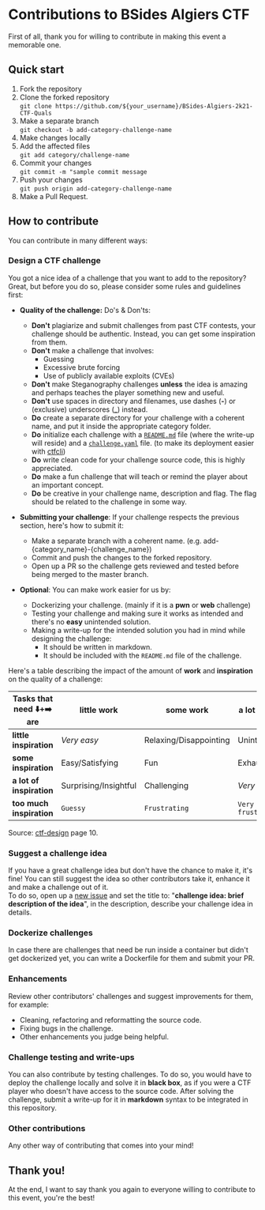 # Contributions to BSides Algiers CTF
First of all, thank you for willing to contribute in making this event a memorable one.  

## Quick start
1. Fork the repository  
2. Clone the forked repository  
`git clone https://github.com/${your_username}/BSides-Algiers-2k21-CTF-Quals`
3. Make a separate branch  
`git checkout -b add-category-challenge-name`
4. Make changes locally  
5. Add the affected files  
`git add category/challenge-name`
6. Commit your changes  
`git commit -m "sample commit message`
7. Push your changes  
`git push origin add-category-challenge-name`
8. Make a Pull Request.  

## How to contribute
You can contribute in many different ways:

### Design a CTF challenge
You got a nice idea of a challenge that you want to add to the repository? Great, but before you do so, please consider some rules and guidelines first:

 - __Quality of the challenge:__ Do's & Don'ts:
   - __Don't__ plagiarize and submit challenges from past CTF contests, your challenge should be authentic. Instead, you can get some inspiration from them.
   - __Don't__ make a challenge that involves:
     - Guessing
     - Excessive brute forcing
     - Use of publicly available exploits (CVEs)
   - __Don't__ make Steganography challenges __unless__ the idea is amazing and perhaps teaches the player something new and useful.
   - __Don't__ use spaces in directory and filenames, use dashes (**-**) or (exclusive) underscores (**_**) instead.
   - __Do__ create a separate directory for your challenge with a coherent name, and put it inside the appropriate category folder.
   - __Do__ initialize each challenge with a [`README.md`](./examples/README.md) file (where the write-up will reside) and a [`challenge.yaml`](./examples/challenge.yaml) file. (to make its deployment easier with [ctfcli])
   - __Do__ write clean code for your challenge source code, this is highly appreciated.
   - __Do__ make a fun challenge that will teach or remind the player about an important concept.
   - __Do__ be creative in your challenge name, description and flag. The flag should be related to the challenge in some way.

 - __Submitting your challenge__: If your challenge respects the previous section, here's how to submit it:
   - Make a separate branch with a coherent name. (e.g. add-{category_name}-{challenge_name})
   - Commit and push the changes to the forked repository.
   - Open up a PR so the challenge gets reviewed and tested before being merged to the master branch.

- __Optional__: You can make work easier for us by:
   - Dockerizing your challenge. (mainly if it is a __pwn__ or __web__ challenge)
   - Testing your challenge and making sure it works as intended and there's no __easy__ unintended solution.
   - Making a write-up for the intended solution you had in mind while designing the challenge:
     - It should be written in markdown.
     - It should be included with the `README.md` file of the challenge. 

Here's a table describing the impact of the amount of __work__ and __inspiration__ on the quality of a challenge:

| Tasks that need ⬇️+➡️ are | little work           | some work              | a lot of work        | too much work        |
|----------------------------|-----------------------|------------------------|----------------------|----------------------|
| __little inspiration__     | _Very easy_           | Relaxing/Disappointing | Uninteresting        | `Boring`             |
| __some inspiration__       | Easy/Satisfying       | Fun                    | Exhausting           | `Frustrating`        |
| __a lot of inspiration__   | Surprising/Insightful | Challenging            | _Very hard_          | `Very frustrating`   |
| __too much inspiration__   | `Guessy`              | `Frustrating`          | `Very frustrating`   | `Unreasonable`       |

Source: [ctf-design] page 10.

### Suggest a challenge idea
If you have a great challenge idea but don't have the chance to make it, it's fine! You can still suggest the idea so other contributors take it, enhance it and make a challenge out of it.  
To do so, open up a [new issue] and set the title to: "__challenge idea: brief description of the idea__", in the description, describe your challenge idea in details.

### Dockerize challenges
In case there are challenges that need be run inside a container but didn't get dockerized yet, you can write a Dockerfile for them and submit your PR.

### Enhancements
Review other contributors' challenges and suggest improvements for them, for example:
 - Cleaning, refactoring and reformatting the source code.
 - Fixing bugs in the challenge.
 - Other enhancements you judge being helpful.

### Challenge testing and write-ups
You can also contribute by testing challenges.  To do so, you would have to deploy the challenge locally and solve it in __black box__, as if you were a CTF player who doesn't have access to the source code.  After solving the challenge, submit a write-up for it in __markdown__ syntax to be integrated in this repository.

### Other contributions
Any other way of contributing that comes into your mind!

## Thank you!
At the end, I want to say thank you again to everyone willing to contribute to this event, you're the best!

[new issue]:https://github.com/Shellmates/BSides-Algiers-2k21-CTF-Quals/issues/new
[ctf-design]:https://bit.ly/ctf-design
[ctfcli]:https://github.com/CTFd/ctfcli
